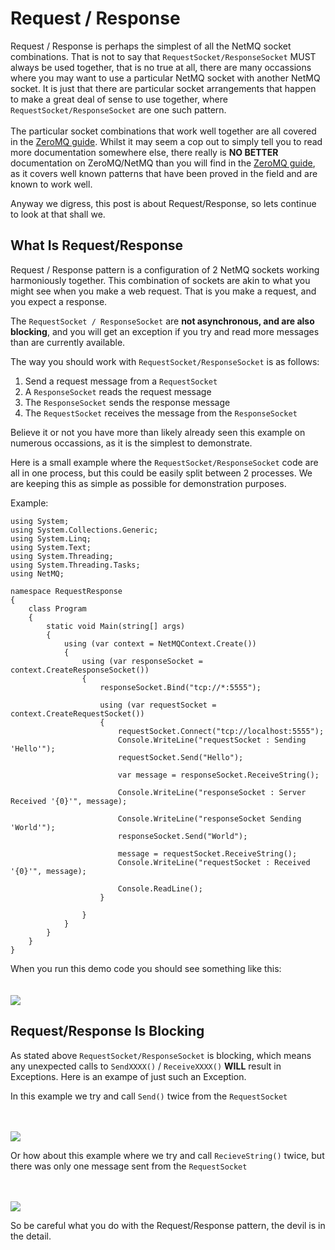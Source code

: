 Request / Response
=====

Request / Response is perhaps the simplest of all the NetMQ socket combinations. That is not to say that `RequestSocket/ResponseSocket` MUST always be used together, that
is no true at all, there are many occassions where you may want to use a particular NetMQ socket with another NetMQ socket. It is just that there are particular
socket arrangements that happen to make a great deal of sense to use together, where `RequestSocket/ResponseSocket` are one such pattern.
<br/>
<br/>
The particular socket combinations that work well together are all covered in the <a href="http://zguide.zeromq.org/page:all" target="_blank">ZeroMQ guide</a>. Whilst it may seem a cop out to simply tell you to read more documentation somewhere else, there really is **NO BETTER** documentation on ZeroMQ/NetMQ than you will find in the <a href="http://zguide.zeromq.org/page:all" target="_blank">ZeroMQ guide</a>, as it covers well known
patterns that have been proved in the field and are known to work well.

Anyway we digress, this post is about Request/Response, so lets continue to look at that shall we.




## What Is Request/Response

Request / Response pattern is a configuration of 2 NetMQ sockets working harmoniously together. This combination of sockets are akin to what you might see when you
make a web request. That is you make a request, and you expect a response.

The `RequestSocket / ResponseSocket` are **not asynchronous, and are also blocking**, and you will get an exception if you try and read more messages than are currently available.

The way you should work with `RequestSocket/ResponseSocket` is as follows:

1. Send a request message from a `RequestSocket`
2. A `ResponseSocket` reads the request message
3. The `ResponseSocket` sends the response message
4. The `RequestSocket` receives the message from the `ResponseSocket`

Believe it or not you have more than likely already seen this example on numerous occassions, as it is the simplest to demonstrate.

Here is a small example where the `RequestSocket/ResponseSocket` code are all in one process, but this could be easily split between 2 processes. We are keeping this as simple
as possible for demonstration purposes.

Example:

    using System;
    using System.Collections.Generic;
    using System.Linq;
    using System.Text;
    using System.Threading;
    using System.Threading.Tasks;
    using NetMQ;

    namespace RequestResponse
    {
        class Program
        {
            static void Main(string[] args)
            {
                using (var context = NetMQContext.Create())
                {
                    using (var responseSocket = context.CreateResponseSocket())
                    {
                        responseSocket.Bind("tcp://*:5555");

                        using (var requestSocket = context.CreateRequestSocket())
                        {
                            requestSocket.Connect("tcp://localhost:5555");
                            Console.WriteLine("requestSocket : Sending 'Hello'");
                            requestSocket.Send("Hello");

                            var message = responseSocket.ReceiveString();

                            Console.WriteLine("responseSocket : Server Received '{0}'", message);

                            Console.WriteLine("responseSocket Sending 'World'");
                            responseSocket.Send("World");

                            message = requestSocket.ReceiveString();
                            Console.WriteLine("requestSocket : Received '{0}'", message);

                            Console.ReadLine();
                        }

                    }
                }
            }
        }
    }


When you run this demo code you should see something like this:
<br/>
<br/>
<br/>
<img src="https://raw.githubusercontent.com/zeromq/netmq/master/docs/Images/RequestResponse.png"/>





## Request/Response Is Blocking

As stated above `RequestSocket/ResponseSocket` is blocking, which means any unexpected calls to `SendXXXX()` / `ReceiveXXXX()` **WILL** result in Exceptions. Here is an exampe of just such an Exception.

In this example we try and call `Send()` twice from the `RequestSocket`

<br/>
<br/>
<img src="https://raw.githubusercontent.com/zeromq/netmq/master/docs/Images/RequestResponse2Sends.png"/>




Or how about this example where we try and call `RecieveString()` twice, but there was only one message sent from the `RequestSocket`


<br/>
<br/>
<img src="https://raw.githubusercontent.com/zeromq/netmq/master/docs/Images/RequestResponse2Receives.png"/>


So be careful what you do with the Request/Response pattern, the devil is in the detail.

